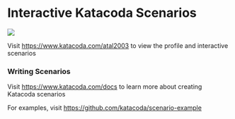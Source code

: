 # Interactive Katacoda Scenarios

[![](http://shields.katacoda.com/katacoda/atal2003/count.svg)](https://www.katacoda.com/atal2003 "Get your profile on Katacoda.com")

Visit https://www.katacoda.com/atal2003 to view the profile and interactive scenarios

### Writing Scenarios
Visit https://www.katacoda.com/docs to learn more about creating Katacoda scenarios

For examples, visit https://github.com/katacoda/scenario-example
